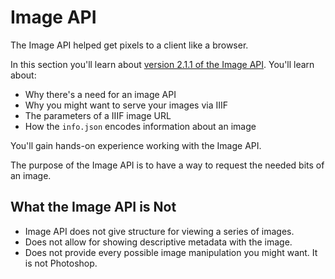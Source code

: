 # Image API

The Image API helped get pixels to a client like a browser.

In this section you'll learn about [version 2.1.1 of the Image API](http://iiif.io/api/image/2.1/). You'll learn about:

- Why there's a need for an image API
- Why you might want to serve your images via IIIF
- The parameters of a IIIF image URL
- How the `info.json` encodes information about an image

You'll gain hands-on experience working with the Image API.

<!-- #todo:510 What other learning objectives? -->

The purpose of the Image API is to have a way to request the needed bits of an image.

## What the Image API is Not
- Image API does not give structure for viewing a series of images.
- Does not allow for showing descriptive metadata with the image.
- Does not provide every possible image manipulation you might want. It is not Photoshop.
<!-- #todo:110 Any other things we might want to say about what the Image API is not? -->
